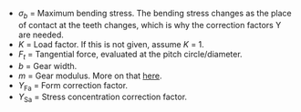 - $\sigma _b$ = Maximum bending stress. The bending stress changes as the place of contact at the teeth changes, which is why the correction factors $\textrm{Y}$ are needed.
- $K$ = Load factor. If this is not given, assume $K$ = 1.
- $F_{t}$ = Tangential force, evaluated at the pitch circle/diameter.
- $b$ = Gear width.
- $m$ = Gear modulus. More on that [here](gears#module).
- $Y_{\textrm{Fa}}$ = Form correction factor.
- $Y_{\textrm{Sa}}$ = Stress concentration correction factor.








